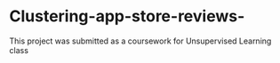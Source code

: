 # Clustering-app-store-reviews-
This project was submitted as a coursework for Unsupervised Learning class
